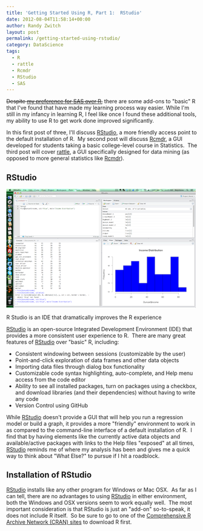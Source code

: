 ```yaml
---
title: 'Getting Started Using R, Part 1:  RStudio'
date: 2012-08-04T11:58:14+00:00
author: Randy Zwitch
layout: post
permalink: /getting-started-using-rstudio/
category: DataScience
tags:
  - R
  - rattle
  - Rcmdr
  - RStudio
  - SAS
---
```

<del>Despite [my preference for SAS over R](http://randyzwitch.com/learning-r-sas/ "Learning R has really made me appreciate SAS"),</del> there are some add-ons to "basic" R that I've found that have made my learning process way easier. While I'm still in my infancy in learning R, I feel like once I found these additional tools, my ability to use R to get work done improved significantly.

In this first post of three, I'll discuss <a title="R Studio main site" href="http://rstudio.org/" target="_blank">RStudio</a>, a more friendly access point to the default installation of R.  My second post will discuss <a title="Rcmdr download at CRAN" href="http://cran.r-project.org/web/packages/Rcmdr/index.html" target="_blank">Rcmdr</a>, a GUI developed for students taking a basic college-level course in Statistics.  The third post will cover <a title="rattle download CRAN" href="http://cran.r-project.org/web/packages/rattle/index.html" target="_blank">rattle</a>, a GUI specifically designed for data mining (as opposed to more general statistics like <a title="Rcmdr download at CRAN" href="http://cran.r-project.org/web/packages/Rcmdr/index.html" target="_blank">Rcmdr</a>).

## RStudio

![r-studio](/wp-content/uploads/2012/08/r-studio.png)

<p class="wp-caption-text">
R Studio is an IDE that dramatically improves the R experience
</p>

<a title="R Studio download" href="http://rstudio.org/download/" target="_blank">RStudio</a> is an open-source Integrated Development Environment (IDE) that provides a more consistent user experience to R.  There are many great features of <a title="R Studio download" href="http://rstudio.org/download/" target="_blank">RStudio</a> over "basic" R, including:

  * Consistent windowing between sessions (customizable by the user)
  * Point-and-click exploration of data frames and other data objects
  * Importing data files through dialog box functionality
  * Customizable code syntax highlighting, auto-complete, and Help menu access from the code editor
  * Ability to see all installed packages, turn on packages using a checkbox, and download libraries (and their dependencies) without having to write any code
  * Version Control using GitHub

While <a title="R Studio download" href="http://rstudio.org/download/" target="_blank">RStudio</a> doesn't provide a GUI that will help you run a regression model or build a graph, it provides a more "friendly" environment to work in as compared to the command-line interface of a default installation of R.  I find that by having elements like the currently active data objects and available/active packages with links to the Help files "exposed" at all times, [RStudio](http://rstudio.org/download/ "R Studio download") reminds me of where my analysis has been and gives me a quick way to think about "What Else?" to pursue if I hit a roadblock.

## Installation of RStudio

<a title="R Studio download" href="http://rstudio.org/download/" target="_blank">RStudio</a> installs like any other program for Windows or Mac OSX.  As far as I can tell, there are no advantages to using <a title="R Studio download" href="http://rstudio.org/download/" target="_blank">RStudio</a> in either environment, both the Windows and OSX versions seem to work equally well.  The most important consideration is that RStudio is just an "add-on" so-to-speak, it does not include R itself.  So be sure to go to one of the <a title="CRAN downloads for R" href="http://cran.cs.wwu.edu/" target="_blank">Comprehensive R Archive Network (CRAN) sites</a> to download R first.
